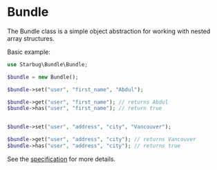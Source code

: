 # Bundle

The Bundle class is a simple object abstraction for working with nested array structures.

Basic example:

```php
use Starbug\Bundle\Bundle;

$bundle = new Bundle();

$bundle->set("user", "first_name", "Abdul");

$bundle->get("user", "first_name"); // returns Abdul
$bundle->has("user", "first_name"); // return true


$bundle->set("user", "address", "city", "Vancouver");

$bundle->get("user", "address", "city"); // returns Vancouver
$bundle->has("user", "address", "city"); // returns true
```

See the [specification](spec/Starbug/Bundle/BundleSpec.php) for more details.
